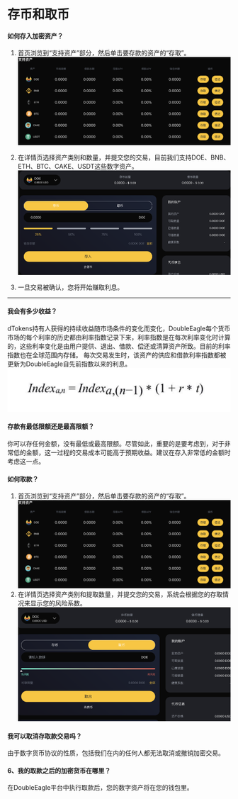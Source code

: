 # 存币和取币


#### 如何存入加密资产？
1. 首页浏览到“支持资产”部分，然后单击要存款的资产的“存取”。   
![如何存入加密资产!](images/13.png)

2. 在详情页选择资产类别和数量，并提交您的交易，目前我们支持DOE、BNB、ETH、BTC、CAKE、USDT这些数字资产。  
![如何存入加密资产!](images/14.png)

3. 一旦交易被确认，您将开始赚取利息。   

***
#### 我会有多少收益？
dTokens持有人获得的持续收益随市场条件的变化而变化，DoubleEagle每个货币市场的每个利率的历史都由利率指数记录下来，利率指数是在每次利率变化时计算的，这些利率变化是由用户提供、退出、借款、偿还或清算资产所致。目前的利率指数也在全球范围内存储。 每次交易发生时，该资产的供应和借款利率指数都被更新为DoubleEagle自先前指数以来的利息。   
![我会有多少收益!](images/15.png)   


#### 存款有最低限额还是最高限额？
你可以存任何金额，没有最低或最高限额。尽管如此，重要的是要考虑到，对于非常低的金额，这一过程的交易成本可能高于预期收益。建议在存入非常低的金额时考虑这一点。   

#### 如何取款？
1. 首页浏览到“支持资产”部分，然后单击要存款的资产的“存取”。   
![如何取款!](images/16.png)   
2. 在详情页选择资产类别和提取数量，并提交您的交易，系统会根据您的存取情况来显示您的风险系数。
![如何取款!](images/17.png)  

#### 我可以取消存取款交易吗？
由于数字货币协议的性质，包括我们在内的任何人都无法取消或撤销加密交易。  

#### 6、我的取款之后的加密货币在哪里？
在DoubleEagle平台中执行取款后，您的数字资产将在您的钱包里。   

